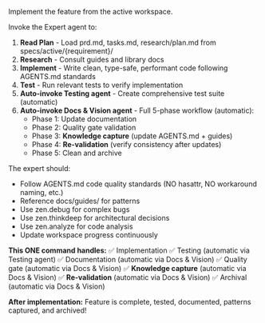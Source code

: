 Implement the feature from the active workspace.

Invoke the Expert agent to:

1. **Read Plan** - Load prd.md, tasks.md, research/plan.md from specs/active/{requirement}/
2. **Research** - Consult guides and library docs
3. **Implement** - Write clean, type-safe, performant code following AGENTS.md standards
4. **Test** - Run relevant tests to verify implementation
5. **Auto-invoke Testing agent** - Create comprehensive test suite (automatic)
6. **Auto-invoke Docs & Vision agent** - Full 5-phase workflow (automatic):
   - Phase 1: Update documentation
   - Phase 2: Quality gate validation
   - Phase 3: **Knowledge capture** (update AGENTS.md + guides)
   - Phase 4: **Re-validation** (verify consistency after updates)
   - Phase 5: Clean and archive

The expert should:

- Follow AGENTS.md code quality standards (NO hasattr, NO workaround naming, etc.)
- Reference docs/guides/ for patterns
- Use zen.debug for complex bugs
- Use zen.thinkdeep for architectural decisions
- Use zen.analyze for code analysis
- Update workspace progress continuously

**This ONE command handles:**
✅ Implementation
✅ Testing (automatic via Testing agent)
✅ Documentation (automatic via Docs & Vision)
✅ Quality gate (automatic via Docs & Vision)
✅ **Knowledge capture** (automatic via Docs & Vision)
✅ **Re-validation** (automatic via Docs & Vision)
✅ Archival (automatic via Docs & Vision)

**After implementation:**
Feature is complete, tested, documented, patterns captured, and archived!
